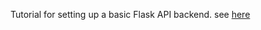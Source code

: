 Tutorial for setting up a basic Flask API backend.
see [here](http://blog.sampingchuang.com/setup-a-flask-api-backend-app-part-1/)